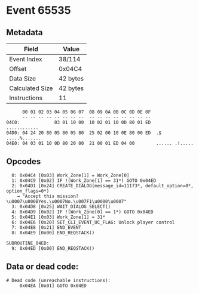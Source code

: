 # Event 65535

## Metadata

| Field           | Value    |
|-----------------|----------|
| Event Index     | 38/114   |
| Offset          | 0x04C4   |
| Data Size       | 42 bytes |
| Calculated Size | 42 bytes |
| Instructions    | 11       |

```
      00 01 02 03 04 05 06 07  08 09 0A 0B 0C 0D 0E 0F
      -- -- -- -- -- -- -- --  -- -- -- -- -- -- -- --
04C0:             03 01 10 00  10 02 01 10 0D 80 01 ED      ............
04D0: 04 24 20 80 05 80 05 80  25 02 00 10 0E 80 00 ED  .$ .....%.......
04E0: 04 03 01 10 0D 80 20 00  21 00 01 ED 04 00        ...... .!.....  
```

## Opcodes

```
  0: 0x04C4 [0x03] Work_Zone[1] = Work_Zone[0]
  1: 0x04C9 [0x02] IF !(Work_Zone[1] == 31*) GOTO 0x04ED
  2: 0x04D1 [0x24] CREATE_DIALOG(message_id=11173*, default_option=0*, option_flags=0*)
    → "Accept this mission?\u0007\u000BYes.\u0007No.\u007F1\u0000\u0007"
  3: 0x04D8 [0x25] WAIT_DIALOG_SELECT()
  4: 0x04D9 [0x02] IF !(Work_Zone[0] == 1*) GOTO 0x04ED
  5: 0x04E1 [0x03] Work_Zone[1] = 31*
  6: 0x04E6 [0x20] SET_CLI_EVENT_UC_FLAG: Unlock player control
  7: 0x04E8 [0x21] END_EVENT
  8: 0x04E9 [0x00] END_REQSTACK()

SUBROUTINE_04ED:
  9: 0x04ED [0x00] END_REQSTACK()
```

## Data or dead code:

```
# Dead code (unreachable instructions):
     0x04EA [0x01] GOTO 0x04ED
```